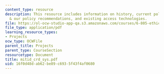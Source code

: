 ```yaml
---
content_type: resource
description: This resource includes information on history, current policy practice
  & our policy recommendations, and existing access technologies.
file: https://ol-ocw-studio-app-qa.s3.amazonaws.com/courses/6-805-ethics-and-the-law-on-the-electronic-frontier-fall-2005/16f0d48dab62be89c6935f43f4af0680_mitid_crd_sys.pdf
file_type: application/pdf
learning_resource_types:
- Projects
ocw_type: OCWFile
parent_title: Projects
parent_type: CourseSection
resourcetype: Document
title: mitid_crd_sys.pdf
uid: 16f0d48d-ab62-be89-c693-5f43f4af0680
---
```

